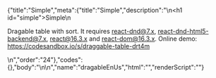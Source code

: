 {"title":"Simple","meta":{"title":"Simple","description":"\n<h1 id=\"simple\">Simple</h1>\n<p>Dragable table with sort. It requires react-dnd@7.x, react-dnd-html5-backend@7.x, react@16.3.x and react-dom@16.3.x. Online demo: https://codesandbox.io/s/draggable-table-drt4m</p>\n","order":"24"},"codes":{},"body":"\n\n","name":"dragableEnUs","html":"","renderScript":"<script>(function(){})()</script>"}